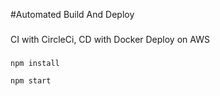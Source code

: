 #Automated Build And Deploy

###
CI with CircleCi, CD with Docker Deploy on AWS
###

```
npm install
```

```
npm start
```
